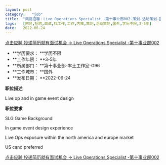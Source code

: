 ```yaml
---
layout:	post
category:	"job"
title:	"网易招聘：Live Operations Specialist -第十事业部002-策划-活动策划-国外学历不限3-5年"
tags:	[网易,招聘,面试,找工作,工作,内推,策划,活动策划,国外,学历不限,3-5年]
date:	2022-06-24
---
```


[点击应聘 投递简历就有面试机会 ->  Live Operations Specialist -第十事业部002](http://mobile.bole.netease.com/bole/boleDetail?id=41120&employeeId=346f03c3cda5f04c&key=all)



- **学历要求： **学历不限
- **工作年限： **3-5年
- **所属部门： **第十事业部-率土工作室-G96
- **工作城市： **国外
- **发布日期： **2022-06-24



**职位描述**

Live op and in game event design



**职位要求**

SLG Game Background 

In game event design experience 

Live Ops exposure within the north america and europe market 

US cand preferred 



[点击应聘 投递简历就有面试机会 ->  Live Operations Specialist -第十事业部002](http://mobile.bole.netease.com/bole/boleDetail?id=41120&employeeId=346f03c3cda5f04c&key=all)